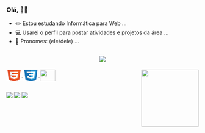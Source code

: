 ### Olá, 🐸🌹

- ✏️ Estou estudando Informática para Web ...
- 💻  Usarei o perfil para postar atividades e projetos da área ...
- 🌱 Pronomes: (ele/dele) ...
##

<div align="center">
  <a href="https://github.com/LuizLimaM">
  <img height="180em" src="https://github-readme-stats.vercel.app/api?username=LuizLimaM&show_icons=true&theme=radical&include_all_commits=true&count_private=true"/>
</div>
<div style="display: inline_block"><br>
  <img align="center" height="30" width="40"  src="https://raw.githubusercontent.com/devicons/devicon/master/icons/html5/html5-original.svg">
  <img align="center"  height="30" width="40" src="https://raw.githubusercontent.com/devicons/devicon/master/icons/css3/css3-original.svg">
  <img align="center"  height="30" width="40" src="https://cdn.jsdelivr.net/gh/devicons/devicon/icons/vscode/vscode-original.svg" />
  <img align="right"  height="150" width="150" src="https://cdn.discordapp.com/attachments/423197554331746332/892654598190432256/github.gif" />
</div>
  
  ##
 
<div> 
  <a href="https://www.instagram.com/luzzziz/" target="_blank"><img src="https://img.shields.io/badge/-Instagram-%23E4405F?style=for-the-badge&logo=instagram&logoColor=white" target="_blank"></a>
  <a href="https://twitter.com/LuizzNavy" target="_blank"><img src="https://img.shields.io/badge/Twitter-1DA1F2?style=for-the-badge&logo=twitter&logoColor=white" target="_blank"></a>
  <a href = "mailto:luizlimacontato1171@gmail.com"><img src="https://img.shields.io/badge/-Gmail-%23333?style=for-the-badge&logo=gmail&logoColor=white" target="_blank"></a>
 

